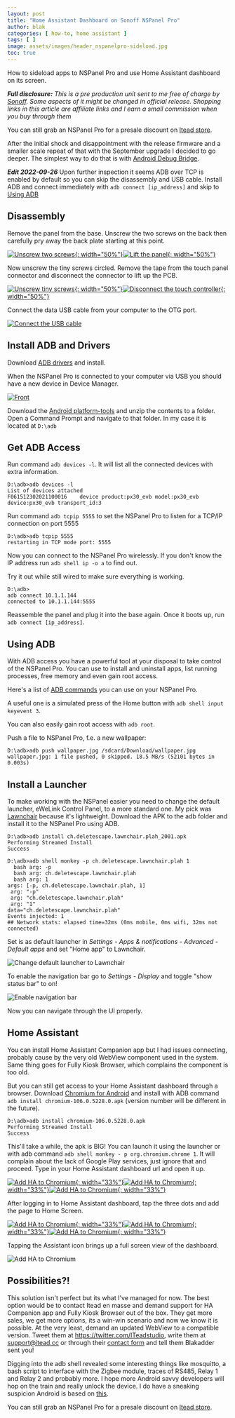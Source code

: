 ```yaml
---
layout: post
title: "Home Assistant Dashboard on Sonoff NSPanel Pro"
author: blak
categories: [ how-to, home assistant ]
tags: [ ]
image: assets/images/header_nspanelpro-sideload.jpg
toc: true
---
```


How to sideload apps to NSPanel Pro and use Home Assistant dashboard on its screen.

_**Full disclosure:** This is a pre production unit sent to me free of charge by [Sonoff](https://itead.cc/ref/34/). Some aspects of it might be changed in official release. Shopping links in this article are affiliate links and I earn a small commission when you buy through them_

You can still grab an NSPanel Pro for a presale discount on [Itead store](https://itead.cc/product/sonoff-nspanel-pro-smart-home-control-panel/ref/34/).

After the initial shock and disappointment with the release firmware and a smaller scale repeat of that with the September upgrade I decided to go deeper. The simplest way to do that is with [Android Debug Bridge](https://developer.android.com/studio/command-line/adb).

***Edit 2022-09-26*** Upon further inspection it seems ADB over TCP is enabled by default so you can skip the disassembly and USB cable. Install ADB and connect immediately with `adb connect [ip_address]` and skip to [Using ADB](#using-adb)

## Disassembly

Remove the panel from the base. Unscrew the two screws on the back then carefully pry away the back plate starting at this point.

[![Unscrew two screws](/assets/images/nspanelpro-sideload/open1.jpg){: width="50%"}](/assets/images/nspanelpro-sideload/open1.jpg)[![Lift the panel](/assets/images/nspanelpro-sideload/open2.jpg){: width="50%"}](/assets/images/nspanelpro-sideload/open2.jpg)

Now unscrew the tiny screws circled. Remove the tape from the touch panel connector and disconnect the connector to lift up the PCB.

[![Unscrew tiny screws](/assets/images/nspanelpro-sideload/open3.jpg){: width="50%"}](/assets/images/nspanelpro-sideload/open3.jpg)[![Disconnect the touch controller](/assets/images/nspanelpro-sideload/open4.jpg){: width="50%"}](/assets/images/nspanelpro-sideload/open4.jpg)

Connect the data USB cable from your computer to the OTG port.

[![Connect the USB cable](/assets/images/nspanelpro-sideload/open5.jpg)](/assets/images/nspanelpro-sideload/open5.jpg)

## Install ADB and Drivers

Download [ADB drivers](https://developer.android.com/studio/run/win-usb) and install.

When the NSPanel Pro is connected to your computer via USB you should have a new device in Device Manager.

[![Front](/assets/images/nspanelpro-sideload/device_manager.jpg)](/assets/images/nspanelpro-sideload/device_manager.jpg)

Download the [Android platform-tools](https://dl.google.com/android/repository/platform-tools-latest-windows.zip) and unzip the contents to a folder. Open a Command Prompt and navigate to that folder. In my case it is located at `D:\adb`

## Get ADB Access

Run command `adb devices -l`. It will list all the connected devices with extra information.

```dos
D:\adb>adb devices -l
List of devices attached
F061512302021100016    device product:px30_evb model:px30_evb device:px30_evb transport_id:3
```

Run command `adb tcpip 5555` to set the NSPanel Pro to listen for a TCP/IP connection on port 5555

```dos
D:\adb>adb tcpip 5555
restarting in TCP mode port: 5555
```

Now you can connect to the NSPanel Pro wirelessly. If you don't know the IP address run `adb shell ip -o a` to find out.

Try it out while still wired to make sure everything is working.

```dos
D:\adb>
adb connect 10.1.1.144
connected to 10.1.1.144:5555
```

Reassemble the panel and plug it into the base again. Once it boots up, run `adb connect [ip_address]`.

## Using ADB

With ADB access you have a powerful tool at your disposal to take control of the NSPanel Pro. You can use to install and uninstall apps, list running processes, free memory and even gain root access.

Here's a list of [ADB commands](https://technastic.com/adb-commands-list-adb-cheat-sheet/) you can use on your NSPanel Pro.

A useful one is a simulated press of the Home button with `adb shell input keyevent 3`.

You can also easily gain root access with `adb root`.

Push a file to NSPanel Pro, f.e. a new wallpaper:

```shell
D:\adb>adb push wallpaper.jpg /sdcard/Download/wallpaper.jpg
wallpaper.jpg: 1 file pushed, 0 skipped. 18.5 MB/s (52101 bytes in 0.003s)
```

## Install a Launcher

To make working with the NSPanel easier you need to change the default launcher, eWeLink Control Panel, to a more standard one. My pick was [Lawnchair](https://f-droid.org/en/packages/ch.deletescape.lawnchair.plah/) because it's lightweight. Download the APK to the adb folder and install it to the NSPanel Pro using ADB.

```shell
D:\adb>adb install ch.deletescape.lawnchair.plah_2001.apk
Performing Streamed Install
Success
```

```shell
D:\adb>adb shell monkey -p ch.deletescape.lawnchair.plah 1
  bash arg: -p
  bash arg: ch.deletescape.lawnchair.plah
  bash arg: 1
args: [-p, ch.deletescape.lawnchair.plah, 1]
 arg: "-p"
 arg: "ch.deletescape.lawnchair.plah"
 arg: "1"
data="ch.deletescape.lawnchair.plah"
Events injected: 1
## Network stats: elapsed time=32ms (0ms mobile, 0ms wifi, 32ms not connected)
```

Set is as default launcher in *Settings - Apps & notifications - Advanced - Default apps* and set "Home app" to Lawnchair.

![Change default launcher to Lawnchair](/assets/images/nspanelpro-sideload/defaultlauncher.jpg)

To enable the navigation bar go to *Settings - Display* and toggle "show status bar" to on!

![Enable navigation bar](/assets/images/nspanelpro-sideload/statusbar.jpg)

Now you can navigate through the UI properly.

## Home Assistant

You can install Home Assistant Companion app but I had issues connecting, probably cause by the very old WebView component used in the system. Same thing goes for Fully Kiosk Browser, which complains the component is too old.

But you can still get access to your Home Assistant dashboard through a browser. Download [Chromium for Android](https://droidbang.com/link/chromium-android) and install with ADB command `adb install chromium-106.0.5228.0.apk` (version number will be different in the future).

```shell
D:\adb>adb install chromium-106.0.5228.0.apk
Performing Streamed Install
Success
```

This'll take a while, the apk is BIG! You can launch it using the launcher or with adb command `adb shell monkey - p org.chromium.chrome 1`. It will complain about the lack of Google Play services, just ignore that and proceed. Type in your Home Assistant dashboard url and open it up. 

[![Add HA to Chromium](/assets/images/nspanelpro-sideload/chromium1.jpg){: width="33%"}](/assets/images/nspanelpro-sideload/chromium1.jpg)[![Add HA to Chromium](/assets/images/nspanelpro-sideload/chromium2.jpg){: width="33%"}](/assets/images/nspanelpro-sideload/chromium2.jpg)[![Add HA to Chromium](/assets/images/nspanelpro-sideload/chromium3.jpg){: width="33%"}](/assets/images/nspanelpro-sideload/chromium3.jpg)

After logging in to Home Assistant dashboard, tap the three dots and add the page to Home Screen.

[![Add HA to Chromium](/assets/images/nspanelpro-sideload/chromium4.jpg){: width="33%"}](/assets/images/nspanelpro-sideload/chromium4.jpg)[![Add HA to Chromium](/assets/images/nspanelpro-sideload/chromium5.jpg){: width="33%"}](/assets/images/nspanelpro-sideload/chromium5.jpg)[![Add HA to Chromium](/assets/images/nspanelpro-sideload/chromium6.jpg){: width="33%"}](/assets/images/nspanelpro-sideload/chromium6.jpg)

Tapping the Assistant icon brings up a full screen view of the dashboard.

![Add HA to Chromium](/assets/images/nspanelpro-sideload/chromium7.jpg)

## Possibilities?!

This solution isn't perfect but its what I've managed for now. The best option would be to contact Itead en masse and demand support for HA Companion app and Fully Kiosk Browser out of the box. They get more sales, we get more options, its a win-win scenario and now we know it is possible. At the very least, demand an updated WebView to a compatible version. Tweet them at https://twitter.com/ITeadstudio, write them at support@itead.cc or through their [contact form](https://itead.cc/contact/) and tell them Blakadder sent you!

Digging into the adb shell revealed some interesting things like mosquitto, a bash script to interface with the Zigbee module, traces of RS485, Relay 1 and Relay 2 and probably more. I hope more Android savvy developers will hop on the train and really unlock the device. I do have a sneaking suspicion Android is based on [this](https://wiki.t-firefly.com/en/Core-PX30-JD4/Android_development.html).

You can still grab an NSPanel Pro for a presale discount on [Itead store](https://itead.cc/product/sonoff-nspanel-pro-smart-home-control-panel/ref/34/).